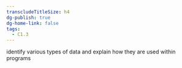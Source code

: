 ```yaml
---
transcludeTitleSize: h4
dg-publish: true
dg-home-link: false
tags:
  - C1.3
---
```

identify various types of data and explain how they are used within programs